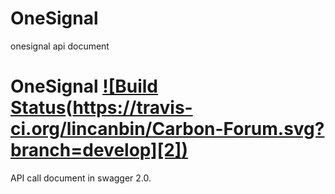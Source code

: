 # OneSignal
onesignal api document

# OneSignal    [!\[Build Status]()([https://travis-ci.org/lincanbin/Carbon-Forum.svg?branch=develop][2])]([https://travis-ci.org/isaacjoe/onesignal][3])

API call document in swagger 2.0.

[2]:	https://travis-ci.org/isaacjoe/onesignal.svg?branch=master
[3]:	https://travis-ci.org/isaacjoe/onesignal